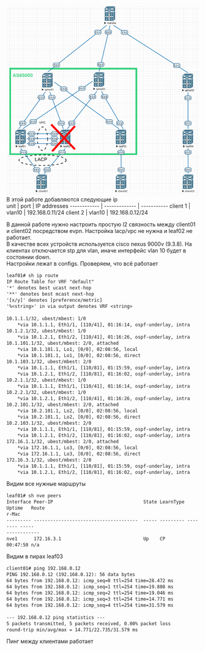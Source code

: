 ![Архитектура сети](https://github.com/Roman2dot0/training-otus/blob/master/ex6.%20VXLAN%20type%202/vxlan_type2.png)   
В этой работе добавляются следующие ip    
unit | port | IP addresses
------------ | ------------- | -----------
client 1 | vlan10 | 192.168.0.11/24
client 2 | vlan10 | 192.168.0.12/24
 
В данной работе нужно настроить простую l2 связность между client01 и client02 посредством evpn. Настройка lacp/vpc не нужна и leaf02 не работает.    
В качестве всех устройств используется cisco nexus 9000v (9.3.8). На клиентах отключается stp для vlan, иначе интерфейс vlan 10 будет в состоянии down.     
Настройки лежат в configs. Проверяем, что всё работает    


```
leaf01# sh ip route 
IP Route Table for VRF "default"
'*' denotes best ucast next-hop
'**' denotes best mcast next-hop
'[x/y]' denotes [preference/metric]
'%<string>' in via output denotes VRF <string>

10.1.1.1/32, ubest/mbest: 1/0
    *via 10.1.1.1, Eth1/1, [110/41], 01:16:14, ospf-underlay, intra
10.1.2.1/32, ubest/mbest: 1/0
    *via 10.1.2.1, Eth1/2, [110/41], 01:16:26, ospf-underlay, intra
10.1.101.1/32, ubest/mbest: 2/0, attached
    *via 10.1.101.1, Lo1, [0/0], 02:08:56, local
    *via 10.1.101.1, Lo1, [0/0], 02:08:56, direct
10.1.103.1/32, ubest/mbest: 2/0
    *via 10.1.1.1, Eth1/1, [110/81], 01:15:59, ospf-underlay, intra
    *via 10.1.2.1, Eth1/2, [110/81], 01:16:02, ospf-underlay, intra
10.2.1.1/32, ubest/mbest: 1/0
    *via 10.1.1.1, Eth1/1, [110/41], 01:16:14, ospf-underlay, intra
10.2.2.1/32, ubest/mbest: 1/0
    *via 10.1.2.1, Eth1/2, [110/41], 01:16:26, ospf-underlay, intra
10.2.101.1/32, ubest/mbest: 2/0, attached
    *via 10.2.101.1, Lo2, [0/0], 02:08:56, local
    *via 10.2.101.1, Lo2, [0/0], 02:08:56, direct
10.2.103.1/32, ubest/mbest: 2/0
    *via 10.1.1.1, Eth1/1, [110/81], 01:15:59, ospf-underlay, intra
    *via 10.1.2.1, Eth1/2, [110/81], 01:16:02, ospf-underlay, intra
172.16.1.1/32, ubest/mbest: 2/0, attached
    *via 172.16.1.1, Lo3, [0/0], 02:08:56, local
    *via 172.16.1.1, Lo3, [0/0], 02:08:56, direct
172.16.3.1/32, ubest/mbest: 2/0
    *via 10.1.1.1, Eth1/1, [110/81], 01:15:59, ospf-underlay, intra
    *via 10.1.2.1, Eth1/2, [110/81], 01:16:02, ospf-underlay, intra
```

Видим все нужные маршруты

```
leaf01# sh nve peers
Interface Peer-IP                                 State LearnType Uptime   Route
r-Mac       
--------- --------------------------------------  ----- --------- -------- -----
------------
nve1      172.16.3.1                              Up    CP        00:47:50 n/a 
```

Видим в пирах leaf03

```
client01# ping 192.168.0.12
PING 192.168.0.12 (192.168.0.12): 56 data bytes
64 bytes from 192.168.0.12: icmp_seq=0 ttl=254 time=28.472 ms
64 bytes from 192.168.0.12: icmp_seq=1 ttl=254 time=19.808 ms
64 bytes from 192.168.0.12: icmp_seq=2 ttl=254 time=19.046 ms
64 bytes from 192.168.0.12: icmp_seq=3 ttl=254 time=14.771 ms
64 bytes from 192.168.0.12: icmp_seq=4 ttl=254 time=31.579 ms

--- 192.168.0.12 ping statistics ---
5 packets transmitted, 5 packets received, 0.00% packet loss
round-trip min/avg/max = 14.771/22.735/31.579 ms
```

Пинг между клиентами работает
